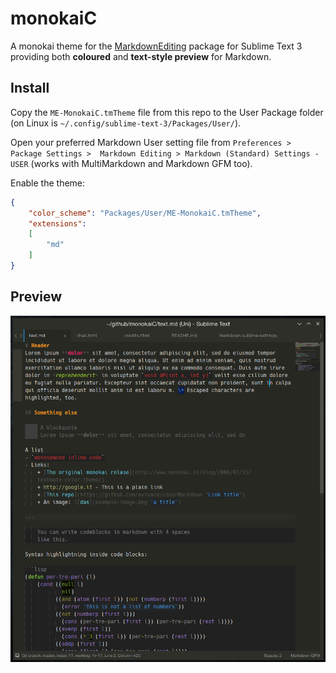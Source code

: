 # monokaiC
A monokai theme for the [MarkdownEditing](https://github.com/SublimeText-Markdown/MarkdownEditing) package for Sublime Text 3 providing both **coloured** and **text-style preview** for Markdown.

## Install
Copy the `ME-MonokaiC.tmTheme` file from this repo to the User Package folder (on Linux is `~/.config/sublime-text-3/Packages/User/`).

Open your preferred Markdown User setting file from `Preferences > Package Settings >  Markdown Editing > Markdown (Standard) Settings - USER` (works with MultiMarkdown and Markdown GFM too).

Enable the theme:

```json
{
    "color_scheme": "Packages/User/ME-MonokaiC.tmTheme",
    "extensions":
    [
        "md"
    ]
}
```

## Preview
![example image](screenshot.png)